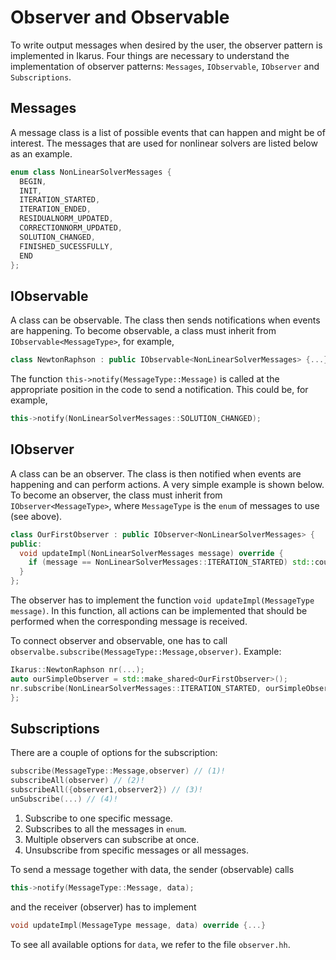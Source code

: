 # Observer and Observable

To write output messages when desired by the user, the observer pattern is implemented in Ikarus.
Four things are necessary to understand the implementation of observer patterns: `Messages`, `IObservable`,
`IObserver` and `Subscriptions`.

## Messages

A message class is a list of possible events that can happen and might be of interest. The messages that are used for
nonlinear solvers are listed below as an example.

```cpp
enum class NonLinearSolverMessages {
  BEGIN,
  INIT,
  ITERATION_STARTED,
  ITERATION_ENDED,
  RESIDUALNORM_UPDATED,
  CORRECTIONNORM_UPDATED,
  SOLUTION_CHANGED,
  FINISHED_SUCESSFULLY,
  END
};
```

## IObservable

A class can be observable. The class then sends notifications when events are happening. To become observable, a class
must inherit from `IObservable<MessageType>`, for example,

```cpp
class NewtonRaphson : public IObservable<NonLinearSolverMessages> {...};
```

The function `this->notify(MessageType::Message)` is called at the appropriate position in the code to send a
notification. This could be, for example,

```cpp
this->notify(NonLinearSolverMessages::SOLUTION_CHANGED);
```

## IObserver

A class can be an observer. The class is then notified when events are happening and can perform actions. A very simple
example is shown below. To become an observer, the class must inherit from ``IObserver<MessageType>``, where ``MessageType``
is the `enum` of messages to use (see above).

```cpp
class OurFirstObserver : public IObserver<NonLinearSolverMessages> {
public:
  void updateImpl(NonLinearSolverMessages message) override {
    if (message == NonLinearSolverMessages::ITERATION_STARTED) std::cout << "Iteration started.\n";
  }
};
```

The observer has to implement the function ``void updateImpl(MessageType message)``. In this function, all actions can
be implemented that should be performed when the corresponding message is received.

To connect observer and observable, one has to call ``observalbe.subscribe(MessageType::Message,observer)``. Example:

```cpp
Ikarus::NewtonRaphson nr(...);
auto ourSimpleObserver = std::make_shared<OurFirstObserver>();
nr.subscribe(NonLinearSolverMessages::ITERATION_STARTED, ourSimpleObserver);
};
```

## Subscriptions

There are a couple of options for the subscription:

```cpp
subscribe(MessageType::Message,observer) // (1)!
subscribeAll(observer) // (2)!
subscribeAll({observer1,observer2}) // (3)!
unSubscribe(...) // (4)!
```

1. Subscribe to one specific message.
2. Subscribes to all the messages in `enum`.
3. Multiple observers can subscribe at once.
4. Unsubscribe from specific messages or all messages.

To send a message together with data, the sender (observable) calls

```cpp
this->notify(MessageType::Message, data);
```

and the receiver (observer) has to implement

```cpp
void updateImpl(MessageType message, data) override {...}
```

To see all available options for ``data``, we refer to the file ``observer.hh``.

